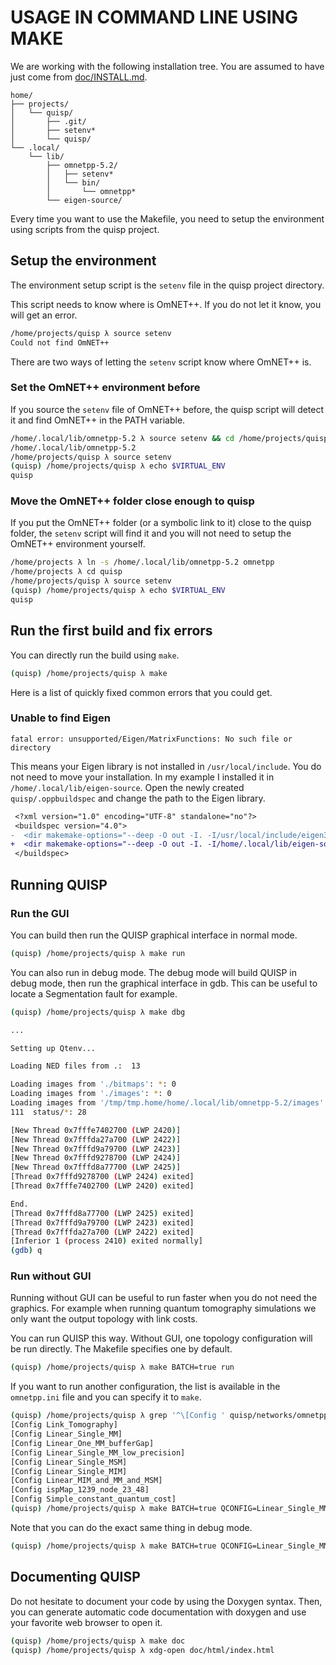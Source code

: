 # USAGE IN COMMAND LINE USING MAKE

We are working with the following installation tree.  You are assumed
to have just come from [doc/INSTALL.md](INSTALL.md).

```
home/
├── projects/
│   └── quisp/
│       ├── .git/
│       ├── setenv*
│       └── quisp/
└── .local/
    └── lib/
        ├── omnetpp-5.2/
        │   ├── setenv*
        │   └── bin/
        │       └── omnetpp*
        └── eigen-source/
```

Every time you want to use the Makefile, you need to setup the environment
using scripts from the quisp project.

## Setup the environment

The environment setup script is the `setenv` file in the quisp project
directory.

This script needs to know where is OmNET++. If you do not let it know, you will
get an error.

```sh
/home/projects/quisp λ source setenv
Could not find OmNET++
```

There are two ways of letting the `setenv` script know where OmNET++ is.

### Set the OmNET++ environment before

If you source the `setenv` file of OmNET++ before, the quisp script will detect
it and find OmNET++ in the PATH variable.

```sh
/home/.local/lib/omnetpp-5.2 λ source setenv && cd /home/projects/quisp
/home/.local/lib/omnetpp-5.2
/home/projects/quisp λ source setenv
(quisp) /home/projects/quisp λ echo $VIRTUAL_ENV
quisp
```

### Move the OmNET++ folder close enough to quisp

If you put the OmNET++ folder (or a symbolic link to it) close to the quisp
folder, the `setenv` script will find it and you will not need to setup the
OmNET++ environment yourself.

```sh
/home/projects λ ln -s /home/.local/lib/omnetpp-5.2 omnetpp
/home/projects λ cd quisp
/home/projects/quisp λ source setenv
(quisp) /home/projects/quisp λ echo $VIRTUAL_ENV
quisp
```

## Run the first build and fix errors

You can directly run the build using `make`.

```sh
(quisp) /home/projects/quisp λ make
```

Here is a list of quickly fixed common errors that you could get.

### Unable to find Eigen

```
fatal error: unsupported/Eigen/MatrixFunctions: No such file or directory
```

This means your Eigen library is not installed in `/usr/local/include`. You do
not need to move your installation. In my example I installed it in
`/home/.local/lib/eigen-source`. Open the newly created `quisp/.oppbuildspec`
and change the path to the Eigen library.

```diff
 <?xml version="1.0" encoding="UTF-8" standalone="no"?>
 <buildspec version="4.0">
-  <dir makemake-options="--deep -O out -I. -I/usr/local/include/eigen3 --meta:recurse --meta:export-include-path --meta:use-exported-include-paths --meta:export-library --meta:use-exported-libs --meta:feature-cflags --meta:feature-ldflags" path="." type="makemake"/>
+  <dir makemake-options="--deep -O out -I. -I/home/.local/lib/eigen-source --meta:recurse --meta:export-include-path --meta:use-exported-include-paths --meta:export-library --meta:use-exported-libs --meta:feature-cflags --meta:feature-ldflags" path="." type="makemake"/>
 </buildspec>
```

## Running QUISP

### Run the GUI

You can build then run the QUISP graphical interface in normal mode.

```sh
(quisp) /home/projects/quisp λ make run
```

You can also run in debug mode. The debug mode will build QUISP in debug
mode, then run the graphical interface in gdb. This can be useful to locate
a Segmentation fault for example.

```sh
(quisp) /home/projects/quisp λ make dbg

...

Setting up Qtenv...

Loading NED files from .:  13

Loading images from './bitmaps': *: 0
Loading images from './images': *: 0
Loading images from '/tmp/tmp.home/home/.local/lib/omnetpp-5.2/images': *: 0  abstract/*: 90  background/*: 4  block/*: 320  device/*: 195  logo/*: 1  maps/*: 9  misc/*: 70  msg/*: 55  old/*:
111  status/*: 28

[New Thread 0x7fffe7402700 (LWP 2420)]
[New Thread 0x7fffda27a700 (LWP 2422)]
[New Thread 0x7fffd9a79700 (LWP 2423)]
[New Thread 0x7fffd9278700 (LWP 2424)]
[New Thread 0x7fffd8a77700 (LWP 2425)]
[Thread 0x7fffd9278700 (LWP 2424) exited]
[Thread 0x7fffe7402700 (LWP 2420) exited]

End.
[Thread 0x7fffd8a77700 (LWP 2425) exited]
[Thread 0x7fffd9a79700 (LWP 2423) exited]
[Thread 0x7fffda27a700 (LWP 2422) exited]
[Inferior 1 (process 2410) exited normally]
(gdb) q
```

### Run without GUI

Running without GUI can be useful to run faster when you do not need the graphics.
For example when running quantum tomography simulations we only want the
output topology with link costs.

You can run QUISP this way. Without GUI, one topology configuration will be run
directly. The Makefile specifies one by default.

```sh
(quisp) /home/projects/quisp λ make BATCH=true run
```

If you want to run another configuration, the list is available in the `omnetpp.ini`
file and you can specify it to `make`.

```sh
(quisp) /home/projects/quisp λ grep '^\[Config ' quisp/networks/omnetpp.ini
[Config Link_Tomography]
[Config Linear_Single_MM]
[Config Linear_One_MM_bufferGap]
[Config Linear_Single_MM_low_precision]
[Config Linear_Single_MSM]
[Config Linear_Single_MIM]
[Config Linear_MIM_and_MM_and_MSM]
[Config ispMap_1239_node_23_48]
[Config Simple_constant_quantum_cost]
(quisp) /home/projects/quisp λ make BATCH=true QCONFIG=Linear_Single_MM run
```

Note that you can do the exact same thing in debug mode.

```sh
(quisp) /home/projects/quisp λ make BATCH=true QCONFIG=Linear_Single_MM dbg
```

## Documenting QUISP

Do not hesitate to document your code by using the Doxygen syntax.
Then, you can generate automatic code documentation with doxygen and use your
favorite web browser to open it.

```sh
(quisp) /home/projects/quisp λ make doc
(quisp) /home/projects/quisp λ xdg-open doc/html/index.html
```
